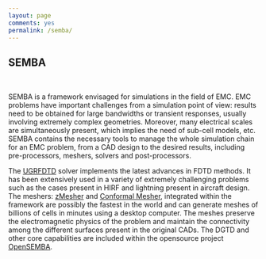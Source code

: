 ```yaml
---
layout: page
comments: yes
permalink: /semba/
---
```

<div class="semba-content">
    <h2>SEMBA</h2>
    <br/>
    <p>SEMBA is a framework envisaged for simulations in the field of EMC. EMC problems have important challenges from a simulation point of view: results need to be obtained for large bandwidths or transient responses, usually involving extremely complex geometries. Moreover, many electrical scales are simultaneously present, which implies the need of sub-cell models, etc.  SEMBA contains the necessary tools to manage the whole simulation chain for an EMC problem, from a CAD design to the desired results, including pre-processors, meshers, solvers and post-processors.</p>
    <p>
    The <a href="{{ site.baseurl }}/ugrfdtd/">UGRFDTD</a> solver implements the latest advances  in FDTD methods. It has been extensively used in a variety of extremely challenging  problems such as the cases present in HIRF and lightning present in aircraft design.
    The meshers: <a href="{{ site.baseurl }}/zmesher/">zMesher</a> and <a href="{{ site.baseurl }}/conformal-mesher/">Conformal Mesher</a>, integrated within the framework are possibly the fastest in the world and can generate meshes of billions of cells in minutes using a desktop computer. The meshes preserve the electromagnetic physics of the problem and maintain the connectivity among the different surfaces present in the original CADs.
    The DGTD and other core capabilities are included within the opensource project <a href="{{ site.baseurl }}/opensemba/">OpenSEMBA</a>.
    </p>      
</div>
